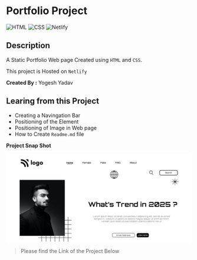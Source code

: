 # Portfolio Project

![HTML](https://img.shields.io/badge/-HTML-red)
![CSS](https://img.shields.io/badge/-CSS-brightgreen)
![Netlify](https://img.shields.io/badge/-Netlify-green)

## Description

A Static Portfolio Web page Created using `HTML` and `CSS`.

This project is Hosted on `Netlify`

**Created By :** Yogesh Yadav

## Learing from this Project

- Creating a Navingation Bar
- Positioning of the Element
- Positioning of Image in Web page
- How to Create `Readme.md` file

__Project Snap Shot__

![img](Snap.png)

> Please find the Link of the Project Below
### []()
